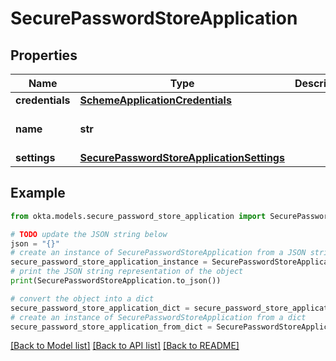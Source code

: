 # SecurePasswordStoreApplication


## Properties

Name | Type | Description | Notes
------------ | ------------- | ------------- | -------------
**credentials** | [**SchemeApplicationCredentials**](SchemeApplicationCredentials.md) |  | [optional] 
**name** | **str** |  | [optional] [default to 'template_sps']
**settings** | [**SecurePasswordStoreApplicationSettings**](SecurePasswordStoreApplicationSettings.md) |  | [optional] 

## Example

```python
from okta.models.secure_password_store_application import SecurePasswordStoreApplication

# TODO update the JSON string below
json = "{}"
# create an instance of SecurePasswordStoreApplication from a JSON string
secure_password_store_application_instance = SecurePasswordStoreApplication.from_json(json)
# print the JSON string representation of the object
print(SecurePasswordStoreApplication.to_json())

# convert the object into a dict
secure_password_store_application_dict = secure_password_store_application_instance.to_dict()
# create an instance of SecurePasswordStoreApplication from a dict
secure_password_store_application_from_dict = SecurePasswordStoreApplication.from_dict(secure_password_store_application_dict)
```
[[Back to Model list]](../README.md#documentation-for-models) [[Back to API list]](../README.md#documentation-for-api-endpoints) [[Back to README]](../README.md)


